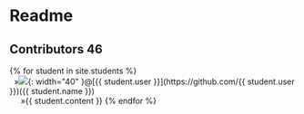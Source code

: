 # Readme 
## Contributors 46
<html>
<style>
p{
display:none
}
  </style>
<body>
{% for student in site.students %} <br />
  &nbsp;&nbsp;&#187;<img src="{{ student.image }}">{: width="40" }@[{{ student.user }}](https://github.com/{{ student.user }})({{ student.name }}) <br /> 
  &nbsp;&nbsp;&nbsp;&nbsp;&nbsp;&#187;<span>{{ student.content }}</span>
{% endfor %}

{% for student in site.students %} <br />
&#187;<img src="{{ student.image }}">{: width="40" }@[{{ student.user }}](https://github.com/{{ student.user }})({{ student.name }}) <br /> 
<span>&#187;{{ student.content }}</span>
{% endfor %}
</body>
</html>
